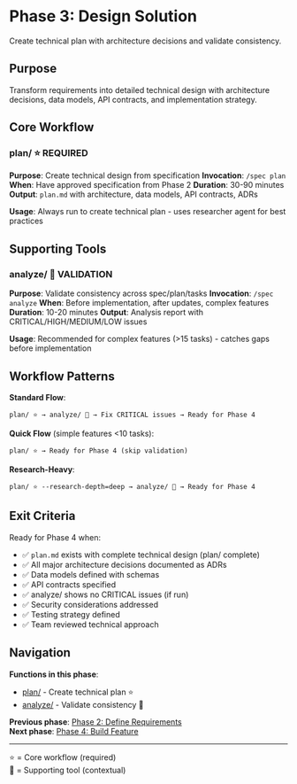 # Phase 3: Design Solution

Create technical plan with architecture decisions and validate consistency.

## Purpose

Transform requirements into detailed technical design with architecture decisions, data models, API contracts, and implementation strategy.

## Core Workflow

### plan/ ⭐ REQUIRED
**Purpose**: Create technical design from specification
**Invocation**: `/spec plan`
**When**: Have approved specification from Phase 2
**Duration**: 30-90 minutes
**Output**: `plan.md` with architecture, data models, API contracts, ADRs

**Usage**: Always run to create technical plan - uses researcher agent for best practices

## Supporting Tools

### analyze/ 🔧 VALIDATION
**Purpose**: Validate consistency across spec/plan/tasks
**Invocation**: `/spec analyze`
**When**: Before implementation, after updates, complex features
**Duration**: 10-20 minutes
**Output**: Analysis report with CRITICAL/HIGH/MEDIUM/LOW issues

**Usage**: Recommended for complex features (>15 tasks) - catches gaps before implementation

## Workflow Patterns

**Standard Flow**:
```
plan/ ⭐ → analyze/ 🔧 → Fix CRITICAL issues → Ready for Phase 4
```

**Quick Flow** (simple features <10 tasks):
```
plan/ ⭐ → Ready for Phase 4 (skip validation)
```

**Research-Heavy**:
```
plan/ ⭐ --research-depth=deep → analyze/ 🔧 → Ready for Phase 4
```

## Exit Criteria

Ready for Phase 4 when:
- ✅ `plan.md` exists with complete technical design (plan/ complete)
- ✅ All major architecture decisions documented as ADRs
- ✅ Data models defined with schemas
- ✅ API contracts specified
- ✅ analyze/ shows no CRITICAL issues (if run)
- ✅ Security considerations addressed
- ✅ Testing strategy defined
- ✅ Team reviewed technical approach

## Navigation

**Functions in this phase**:
- [plan/](./plan/) - Create technical plan ⭐
- [analyze/](./analyze/) - Validate consistency 🔧

**Previous phase**: [Phase 2: Define Requirements](../2-define/)  
**Next phase**: [Phase 4: Build Feature](../4-build/)

---

⭐ = Core workflow (required)  
🔧 = Supporting tool (contextual)
